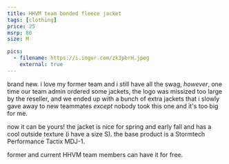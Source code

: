 ```yaml
---
title: HHVM team bonded fleece jacket
tags: [clothing]
price: 25
msrp: 80
size: M

pics:
  - filename: https://i.imgur.com/zk3pbrH.jpeg
    external: true
---
```


brand new.  i love my former team and i still have all the swag, _however_, one
time our team admin ordered some jackets, the logo was missized too large by
the reseller, and we ended up with a bunch of extra jackets that i slowly gave
away to new teammates _except_ nobody took this one and it's too big for me.

now it can be yours!  the jacket is nice for spring and early fall and has a
cool outside texture (i have a size S).  the base product is a Stormtech
Performance Tactix MDJ-1.

former and current HHVM team members can have it for free.
